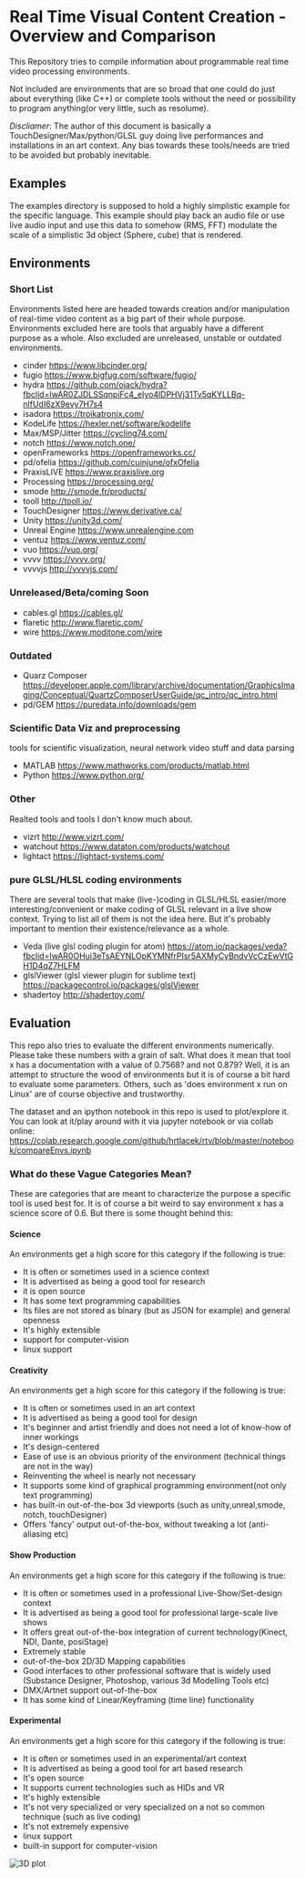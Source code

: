 # Real Time Visual Content Creation - Overview and Comparison

This Repository tries to compile information about programmable real time video processing environments.

Not included are environments that are so broad that one could do just about everything (like C++) or complete tools without the need or possibility to program anything(or very little, such as resolume).

*Discliamer*: The author of this document is basically a TouchDesigner/Max/python/GLSL guy doing live performances and installations in an art context. Any bias towards these tools/needs are tried to be avoided but probably inevitable.

## Examples
The examples directory is supposed to hold a highly simplistic example for the specific language.
This example should play back an audio file or use live audio input and use this data to somehow (RMS, FFT) modulate the scale of a simplistic 3d object (Sphere, cube) that is rendered.

## Environments
### Short List
Environments listed here are headed towards creation and/or manipulation of real-time video content as a big part of their whole purpose. Environments excluded here are tools that arguably have a different purpose as a whole. Also excluded are unreleased, unstable or outdated environments.

- cinder https://www.libcinder.org/
- fugio https://www.bigfug.com/software/fugio/
- hydra https://github.com/ojack/hydra?fbclid=IwAR0ZJDLSSqnpiFc4_eIyo4lDPHVj31Tv5qKYLLBq-nlfUdI6zX9evy7H7s4
- isadora https://troikatronix.com/
- KodeLife https://hexler.net/software/kodelife
- Max/MSP/Jitter https://cycling74.com/
- notch https://www.notch.one/
- openFrameworks https://openframeworks.cc/
- pd/ofelia https://github.com/cuinjune/ofxOfelia
- PraxisLIVE https://www.praxislive.org
- Processing https://processing.org/
- smode http://smode.fr/products/
- tooll http://tooll.io/
- TouchDesigner https://www.derivative.ca/
- Unity https://unity3d.com/
- Unreal Engine https://www.unrealengine.com
- ventuz https://www.ventuz.com/
- vuo https://vuo.org/
- vvvv https://vvvv.org/
- vvvvjs http://vvvvjs.com/

### Unreleased/Beta/coming Soon
- cables.gl https://cables.gl/
- flaretic http://www.flaretic.com/
- wire https://www.moditone.com/wire

### Outdated
- Quarz Composer https://developer.apple.com/library/archive/documentation/GraphicsImaging/Conceptual/QuartzComposerUserGuide/qc_intro/qc_intro.html
- pd/GEM https://puredata.info/downloads/gem

### Scientific Data Viz and preprocessing
tools for scientific visualization, neural network video stuff and data parsing
- MATLAB https://www.mathworks.com/products/matlab.html
- Python https://www.python.org/

### Other
Realted tools and tools I don't know much about.
- vizrt http://www.vizrt.com/
- watchout https://www.dataton.com/products/watchout
- lightact https://lightact-systems.com/

### pure GLSL/HLSL coding environments
There are several tools that make (live-)coding in GLSL/HLSL easier/more interesting/convenient or make coding of GLSL relevant in a live show context. Trying to list all of them is not the idea here. But it's probably important to mention their existence/relevance as a whole.
- Veda (live glsl coding plugin for atom) https://atom.io/packages/veda?fbclid=IwAR0OHui3eTsAEYNLOpKYMNfrPIsr5AXMyCyBndvVcCzEwVtGH1D4qZ7HLFM
- glslViewer (glsl viewer plugin for sublime text) https://packagecontrol.io/packages/glslViewer
- shadertoy http://shadertoy.com/

## Evaluation
This repo also tries to evaluate the different environments numerically. Please take these numbers with a grain of salt. What does it mean that tool x has a documentation with a value of 0.7568? and not 0.879?
Well, it is an attempt to structure the wood of environments but it is of course a bit hard to evaluate some parameters. Others, such as 'does environment x run on Linux' are of course objective and trustworthy.

The dataset and an ipython notebook in this repo is used to plot/explore it.
You can look at it/play around with it via jupyter notebook or via collab online:
https://colab.research.google.com/github/hrtlacek/rtv/blob/master/notebook/compareEnvs.ipynb

### What do these Vague Categories Mean?
These are categories that are meant to characterize the purpose a specific tool is used best for. It is of course a bit weird to say environment x has a science score of 0.6. But there is some thought behind this:

#### Science
An environments get a high score for this category if the following is true:
- It is often or sometimes used in a science context
- It is advertised as being a good tool for research
- it is open source
- It has some text programming capabilities
- Its files are not stored as binary (but as JSON for example) and general openness
- It's highly extensible
- support for computer-vision
- linux support

#### Creativity
An environments get a high score for this category if the following is true:
- It is often or sometimes used in an art context
- It is advertised as being a good tool for design
- It's beginner and artist friendly and does not need a lot of know-how of inner workings
- It's design-centered
- Ease of use is an obvious priority of the environment (technical things are not in the way)
- Reinventing the wheel is nearly not necessary
- It supports some kind of graphical programming environment(not only text programming)
- has built-in out-of-the-box 3d viewports (such as unity,unreal,smode, notch, touchDesigner)
- Offers 'fancy' output out-of-the-box, without tweaking a lot (anti-aliasing etc)

#### Show Production
An environments get a high score for this category if the following is true:
- It is often or sometimes used in a professional Live-Show/Set-design context
- It is advertised as being a good tool for professional large-scale live shows
- It offers great out-of-the-box integration of current technology(Kinect, NDI, Dante, posiStage)
- Extremely stable
- out-of-the-box 2D/3D  Mapping capabilities
- Good interfaces to other professional software that is widely used (Substance Designer, Photoshop, various 3d Modelling Tools etc)
- DMX/Artnet support out-of-the-box
- It has some kind of Linear/Keyframing (time line) functionality

#### Experimental
An environments get a high score for this category if the following is true:
- It is often or sometimes used in an experimental/art context
- It is advertised as being a good tool for art based research
- It's open source
- It supports current technologies such as HIDs and VR
- It's highly extensible
- It's not very specialized or very specialized on a not so common technique (such as live coding)
- It's not extremely expensive
- linux support
- built-in support for computer-vision

![3D plot](https://raw.githubusercontent.com/hrtlacek/rtv/dev/img/compare3d.png)

<!--
### Notch
- very powerful
#### Concepts
- Timeline
- Node based
- Toplogy of Nodelayout affects function
Notch founder Talk: https://www.youtube.com/watch?v=YmaTrYjowqo&list=PLKPdnr8oxs8glsn3EOCKtuXT9sDXnqS3M
 -->



